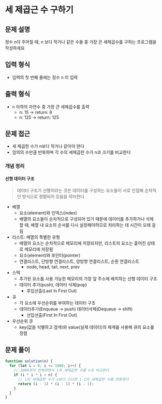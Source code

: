 # 세 제곱근 수 구하기

## 문제 설명

정수 n이 주어질 때, n 보다 작거나 같은 수들 중 가장 큰 세제곱수를 구하는 프로그램을 작성하세요

## 입력 형식

- 입력의 첫 번째 줄에는 정수 n 이 입력

## 출력 형식

- n 이하의 자연수 중 가장 큰 세제곱수를 출력
  - n: 15 → return: 8
  - n: 125 → return: 125

## 문제 접근

- 세 제곱한 수가 n보다 작거나 같아야 한다
- 임의의 수만큼 반복하며 각 수의 세제곱한 수가 n과 크기를 비교한다

### 개념 정리

#### 선형 데이터 구조

> 데이터 구조가 선형이라는 것은 데이터를 구성하는 요소들이 서로 인접해 순차적인 방식으로 졍렬되어 있음을 의미한다.

- 배열
  - 요소(element)와 인덱스(index)
  - 배열의 요소들이 순차적으로 구성되어 있기 때문에 데이터를 추가하거나 삭제할 때, 배열 내 요소의 순서를 다시 설정해야하므로 처리하는 데 시간이 오래 걸림
- 리스트: 배열의 특별한 유형
  - 배열의 요소는 순차적으로 메모리에 저장되지만, 리스트의 요소는 흩어진 상태로 메모리에 저장됨
  - 요소(element)와 포인터(pointer)
  - 연결리스트, 단방향 연결리스트, 양방향 연결리스트, 순환 연결리스트
    - node, head, tail, next, prev
- 스택
  - 추가된 요소를 사용 가능한 메모리의 가장 앞 주소에 배치하는 선형 데이터 구조
  - 데이터 추가(push), 데이터 삭제(pop)
    - 후입선출(Last In First Out)
- 큐
  - 각 요소에 우선순위를 부여하는 데이터 구조
  - 데이터추가(Enqueue → push) 데이터삭제(Dequeue → shift)
    - 선입선출(First In First Out)
- 우선순위 큐
  - key(값을 식별하고 검색)와 value(실제 데이터)의 체계를 사용해 큐의 요소를 정렬

## 문제 풀이

```js
function solution(n) {
  for (let i = 0; i <= 1000; i++) {
    // 1000까지 반복하면서 i의 세제곱한 수를 n과 비교한다
    if (i * i * i > n) {
      // i의 세제곱한 수가 n보다 크다면 i-1의 세제곱한 수를 반환한다
      return (i - 1) * (i - 1) * (i - 1);
    }
  }
}
```
